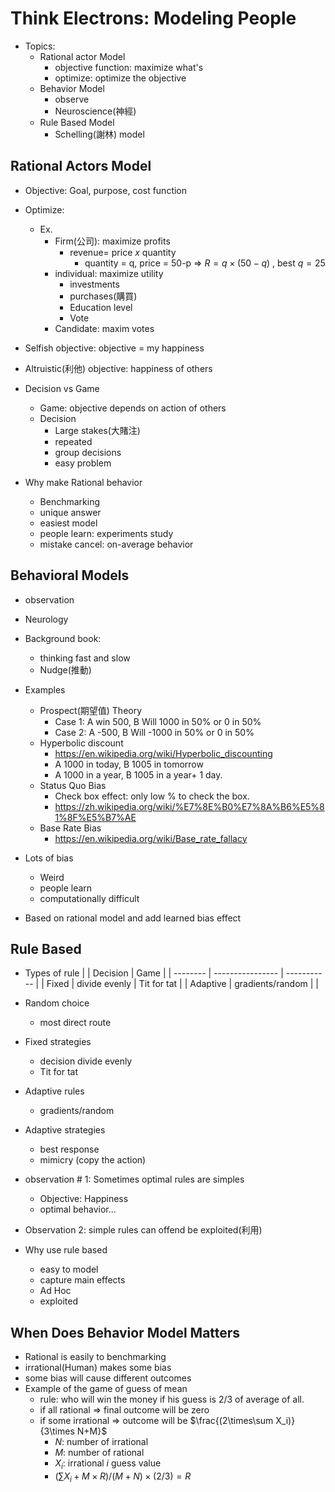 # Think Electrons: Modeling People

- Topics: 
  - Rational actor Model
    - objective function: maximize what's
    - optimize: optimize the objective
  - Behavior Model
    - observe
    - Neuroscience(神經)
  - Rule Based Model
    - Schelling(謝林) model

## Rational Actors Model

- Objective: Goal, purpose, cost function
- Optimize:
  - Ex.
    - Firm(公司): maximize profits
      - revenue= price $x$ quantity
        - quantity = q, price = 50-p => $R = q\times(50-q)$ , best $q=25$
    - individual: maximize utility
      - investments
      - purchases(購買)
      - Education level
      - Vote
    - Candidate: maxim votes
- Selfish objective: objective = my happiness
- Altruistic(利他) objective: happiness of others

- Decision vs Game
  - Game: objective depends on action of others
  - Decision 
    - Large stakes(大賭注)
    - repeated
    - group decisions
    - easy problem
- Why make Rational behavior
  - Benchmarking
  - unique answer
  - easiest model
  - people learn: experiments study
  - mistake cancel: on-average behavior

## Behavioral Models

- observation
- Neurology
- Background book: 
  - thinking fast and slow
  - Nudge(推動)
- Examples
  - Prospect(期望值) Theory
    - Case 1: A win 500, B Will 1000 in 50% or 0 in 50%
    - Case 2: A -500, B Will -1000 in 50% or 0 in 50%
  - Hyperbolic discount
    - https://en.wikipedia.org/wiki/Hyperbolic_discounting
    - A 1000 in today, B 1005 in tomorrow
    - A 1000 in a year, B 1005 in a year+ 1 day. 
  - Status Quo Bias
    - Check box effect: only low % to check the box.
    - https://zh.wikipedia.org/wiki/%E7%8E%B0%E7%8A%B6%E5%81%8F%E5%B7%AE
  - Base Rate Bias
    - https://en.wikipedia.org/wiki/Base_rate_fallacy

- Lots of bias
  - Weird
  - people learn
  - computationally difficult
- Based on rational model and add learned bias effect

## Rule Based 

- Types of rule
|          | Decision         | Game        |
| -------- | ---------------- | ----------- |
| Fixed    | divide evenly    | Tit for tat |
| Adaptive | gradients/random |             |

- Random choice
  - most direct route
- Fixed strategies
  - decision divide evenly
  - Tit for tat
- Adaptive rules
  - gradients/random
- Adaptive strategies
  - best response
  - mimicry (copy the action)

- observation # 1: Sometimes optimal rules are simples
  - Objective: Happiness 
  - optimal behavior...
- Observation 2: simple rules can offend be exploited(利用)
- Why use rule based
  - easy to model
  - capture main effects
  - Ad Hoc
  - exploited

## When Does Behavior Model Matters

- Rational is easily to benchmarking 
- irrational(Human) makes some bias
- some bias will cause different outcomes
- Example of the game of guess of mean
  - rule: who will win the money if his guess is 2/3 of average of all.
  - if all rational => final outcome will be zero
  - if some irrational => outcome will be $\frac{(2\times\sum X_i)}{3\times N+M}$
    - $N$: number of irrational
    - $M$: number of rational
    - $X_i$: irrational $i$ guess value
    - $(\sum X_i + M\times R)/(M+N)\times (2/3) = R$